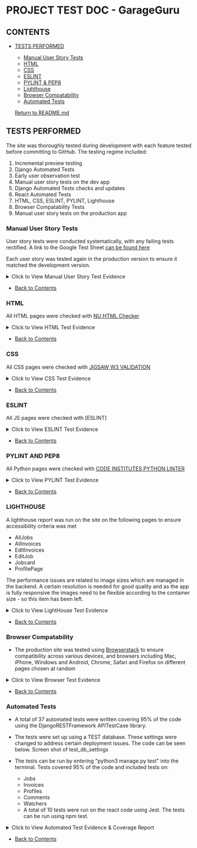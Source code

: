 # PROJECT TEST DOC - GarageGuru

## CONTENTS
* [TESTS PERFORMED](#tests-performed)
  * [Manual User Story Tests](#manual-user-story-tests)
  * [HTML](#html)
  * [CSS](#css)
  * [ESLINT](#eslint)
  * [PYLINT & PEP8](#pylint-and-pep8)
  * [Lighthouse](#lighthouse)
  * [Browser Compatability](#browser-compatability)
  * [Automated Tests](#automated-tests)

  [Return to README.md](https://github.com/rstan-dev/GarageGuru-PP5/blob/main/README.md)


## TESTS PERFORMED
  The site was thoroughly tested during development with each feature tested before committing to GitHub. The testing regime included:
  1. Incremental preview testing
  2. Django Automated Tests
  2. Early user observation test
  3. Manual user story tests on the dev app
  4. Django Automated Tests checks and updates
  5. React Automated Tests
  5. HTML, CSS, ESLINT, PYLINT, Lighthouse
  6. Browser Compatability Tests
  7. Manual user story tests on the production app

  ### Manual User Story Tests
  User story tests were conducted systematically, with any failing tests rectified.  A link to the Google Test Sheet [can be found here](https://docs.google.com/spreadsheets/d/1esaHTm738sbXP-JMxzEvQ63mgN3IazsXGUL8tRsX0ZI/edit#gid=165646488)

  Each user story was tested again in the production version to ensure it matched the development version.
  <details>
    <summary>Click to View Manual User Story Test Evidence</summary>
      - <img src="https://github.com/rstan-dev/GarageGuru-PP5/blob/main/documentation/images/test_results/manual_test1.png">
      - <img src="https://github.com/rstan-dev/GarageGuru-PP5/blob/main/documentation/images/test_results/manual_test2.png">
      - <img src="https://github.com/rstan-dev/GarageGuru-PP5/blob/main/documentation/images/test_results/manual_test3.png">
      - <img src="https://github.com/rstan-dev/GarageGuru-PP5/blob/main/documentation/images/test_results/manual_test4.png">
      - <img src="https://github.com/rstan-dev/GarageGuru-PP5/blob/main/documentation/images/test_results/manual_test5.png">
      - <img src="https://github.com/rstan-dev/GarageGuru-PP5/blob/main/documentation/images/test_results/manual_test6.png">
      - <img src="https://github.com/rstan-dev/GarageGuru-PP5/blob/main/documentation/images/test_results/manual_test7.png">
      - <img src="https://github.com/rstan-dev/GarageGuru-PP5/blob/main/documentation/images/test_results/manual_test8.png">
      - <img src="https://github.com/rstan-dev/GarageGuru-PP5/blob/main/documentation/images/test_results/manual_test9.png">

  </details>

  * [Back to Contents](#contents)

  ### HTML
  All HTML pages were checked with [NU HTML Checker](https://validator.w3.org/nu/)

  <details>
    <summary>Click to View HTML Test Evidence</summary>
      - <img src="https://github.com/rstan-dev/GarageGuru-PP5/blob/main/documentation/images/test_results/w3c_add_invoice.png">
      - <img src="https://github.com/rstan-dev/GarageGuru-PP5/blob/main/documentation/images/test_results/w3c_addjob.png">
      - <img src="https://github.com/rstan-dev/GarageGuru-PP5/blob/main/documentation/images/test_results/w3c_all_invoices.png">
      - <img src="https://github.com/rstan-dev/GarageGuru-PP5/blob/main/documentation/images/test_results/w3c_all_jobs.png">
      - <img src="https://github.com/rstan-dev/GarageGuru-PP5/blob/main/documentation/images/test_results/w3c_edit_invoice.png">
      - <img src="https://github.com/rstan-dev/GarageGuru-PP5/blob/main/documentation/images/test_results/w3c_edit_job.png">
      - <img src="https://github.com/rstan-dev/GarageGuru-PP5/blob/main/documentation/images/test_results/w3c_job_id.png">
      - <img src="https://github.com/rstan-dev/GarageGuru-PP5/blob/main/documentation/images/test_results/w3c_login.png">
      - <img src="https://github.com/rstan-dev/GarageGuru-PP5/blob/main/documentation/images/test_results/w3c_profile_page.png">
      - <img src="https://github.com/rstan-dev/GarageGuru-PP5/blob/main/documentation/images/test_results/w3c_edit_profile.png">
      - <img src="https://github.com/rstan-dev/GarageGuru-PP5/blob/main/documentation/images/test_results/w3c_register.png">

  </details>

  * [Back to Contents](#contents)

  ### CSS
  All CSS pages were checked with [JIGSAW W3 VALIDATION](https://jigsaw.w3.org/css-validator/)

  <details>
    <summary>Click to View CSS Test Evidence</summary>
       - <img src="https://github.com/rstan-dev/GarageGuru-PP5/blob/main/documentation/images/test_results/w3jigsaw_add_invoice.png">
      - <img src="https://github.com/rstan-dev/GarageGuru-PP5/blob/main/documentation/images/test_results/w3jigsaw_addjob.png">
      - <img src="https://github.com/rstan-dev/GarageGuru-PP5/blob/main/documentation/images/test_results/w3jigsaw_all_invoices.png">
      - <img src="https://github.com/rstan-dev/GarageGuru-PP5/blob/main/documentation/images/test_results/w3jigsaw_alljobs.png">
      - <img src="https://github.com/rstan-dev/GarageGuru-PP5/blob/main/documentation/images/test_results/w3jigsaw_edit_invoice.png">
      - <img src="https://github.com/rstan-dev/GarageGuru-PP5/blob/main/documentation/images/test_results/w3jigsaw_edit_job.png">
      - <img src="https://github.com/rstan-dev/GarageGuru-PP5/blob/main/documentation/images/test_results/w3jigsaw_edit_profile.png">
      - <img src="https://github.com/rstan-dev/GarageGuru-PP5/blob/main/documentation/images/test_results/w3jigsaw_job_id.png">
      - <img src="https://github.com/rstan-dev/GarageGuru-PP5/blob/main/documentation/images/test_results/w3c_login.png">
      - <img src="https://github.com/rstan-dev/GarageGuru-PP5/blob/main/documentation/images/test_results/w3jigsaw_profile.png">
      - <img src="https://github.com/rstan-dev/GarageGuru-PP5/blob/main/documentation/images/test_results/w3jigsaw_register.png">

  </details>

   * [Back to Contents](#contents)

   ### ESLINT
  All JS pages were checked with [ESLINT]

  <details>
    <summary>Click to View ESLINT Test Evidence</summary>
      - <img src="https://github.com/rstan-dev/GarageGuru-PP5/blob/main/documentation/images/test_results/eslint_results.png">

  </details>

  * [Back to Contents](#contents)

  ### PYLINT AND PEP8
  All Python pages were checked with [CODE INSTITUTES PYTHON LINTER](https://pep8ci.herokuapp.com/)

  <details>
    <summary>Click to View PYLINT Test Evidence</summary>
      - <img src="https://github.com/rstan-dev/GarageGuru-PP5/blob/main/documentation/images/test_results/pep8_comments_admin.png">
      - <img src="https://github.com/rstan-dev/GarageGuru-PP5/blob/main/documentation/images/test_results/pep8_comments_model.png">
      - <img src="https://github.com/rstan-dev/GarageGuru-PP5/blob/main/documentation/images/test_results/pep8_comments_serializer.png">
      - <img src="https://github.com/rstan-dev/GarageGuru-PP5/blob/main/documentation/images/test_results/pep8_comments_tests.png">
      - <img src="https://github.com/rstan-dev/GarageGuru-PP5/blob/main/documentation/images/test_results/pep8_comments_urls.png">
      - <img src="https://github.com/rstan-dev/GarageGuru-PP5/blob/main/documentation/images/test_results/pep8_comments_views.png">
      - <img src="https://github.com/rstan-dev/GarageGuru-PP5/blob/main/documentation/images/test_results/pep8_drf_permissions.png">
      - <img src="https://github.com/rstan-dev/GarageGuru-PP5/blob/main/documentation/images/test_results/pep8_drf_serializers.png">
      - <img src="https://github.com/rstan-dev/GarageGuru-PP5/blob/main/documentation/images/test_results/pep8_drf_urls.png">
      - <img src="https://github.com/rstan-dev/GarageGuru-PP5/blob/main/documentation/images/test_results/pep8_drf_views.png">
      - <img src="https://github.com/rstan-dev/GarageGuru-PP5/blob/main/documentation/images/test_results/pep8_invoices_admin.png">
      - <img src="https://github.com/rstan-dev/GarageGuru-PP5/blob/main/documentation/images/test_results/pep8_invoices_models.png">
      - <img src="https://github.com/rstan-dev/GarageGuru-PP5/blob/main/documentation/images/test_results/pep8_invoices_serializer.png">
      - <img src="https://github.com/rstan-dev/GarageGuru-PP5/blob/main/documentation/images/test_results/pep8_invoices_tests.png">
      - <img src="https://github.com/rstan-dev/GarageGuru-PP5/blob/main/documentation/images/test_results/pep8_invoices_urls.png">
      - <img src="https://github.com/rstan-dev/GarageGuru-PP5/blob/main/documentation/images/test_results/pep8_invoices_views.png">
      - <img src="https://github.com/rstan-dev/GarageGuru-PP5/blob/main/documentation/images/test_results/pep8_jobs_admin.png">
      - <img src="https://github.com/rstan-dev/GarageGuru-PP5/blob/main/documentation/images/test_results/pep8_jobs_choices.png">
      - <img src="https://github.com/rstan-dev/GarageGuru-PP5/blob/main/documentation/images/test_results/pep8_jobs_models.png">
      - <img src="https://github.com/rstan-dev/GarageGuru-PP5/blob/main/documentation/images/test_results/pep8_jobs_serializer.png">
      - <img src="https://github.com/rstan-dev/GarageGuru-PP5/blob/main/documentation/images/test_results/pep8_jobs_tests.png">
      - <img src="https://github.com/rstan-dev/GarageGuru-PP5/blob/main/documentation/images/test_results/pep8_jobs_urls.png">
      - <img src="https://github.com/rstan-dev/GarageGuru-PP5/blob/main/documentation/images/test_results/pep8_jobs_views.png">
      - <img src="https://github.com/rstan-dev/GarageGuru-PP5/blob/main/documentation/images/test_results/pep8_profiles_models.png">
      - <img src="https://github.com/rstan-dev/GarageGuru-PP5/blob/main/documentation/images/test_results/pep8_profiles_serializer.png">
      - <img src="https://github.com/rstan-dev/GarageGuru-PP5/blob/main/documentation/images/test_results/pep8_profiles_tests.png">
      - <img src="https://github.com/rstan-dev/GarageGuru-PP5/blob/main/documentation/images/test_results/pep8_profiles_urls.png">
      - <img src="https://github.com/rstan-dev/GarageGuru-PP5/blob/main/documentation/images/test_results/pep8_profiles_views.png">
       - <img src="https://github.com/rstan-dev/GarageGuru-PP5/blob/main/documentation/images/test_results/pep8_watchers_models.png">
      - <img src="https://github.com/rstan-dev/GarageGuru-PP5/blob/main/documentation/images/test_results/pep8_watchers_serializer.png">
      - <img src="https://github.com/rstan-dev/GarageGuru-PP5/blob/main/documentation/images/test_results/pep8_watchers_tests.png">
      - <img src="https://github.com/rstan-dev/GarageGuru-PP5/blob/main/documentation/images/test_results/pep8_watchers_urls.png">
      - <img src="https://github.com/rstan-dev/GarageGuru-PP5/blob/main/documentation/images/test_results/pep8_watchers_views.png">

  </details>

  * [Back to Contents](#contents)

  ### LIGHTHOUSE
  A lighthouse report was run on the site on the following pages to ensure accessibility criteria was met
   * AllJobs
   * AllInvoices
   * EditInvoices
   * EditJob
   * Jobcard
   * ProfilePage

The performance issues are related to image sizes which are managed in the backend.  A certain resolution is needed for good quality and as the app is fully responsive the images need to be flexible according to the container size - so this item has been left.

  <details>
    <summary>Click to View LightHouse Test Evidence</summary>
      - <img src="https://github.com/rstan-dev/GarageGuru-PP5/blob/main/documentation/images/test_results/lighthouse_all_jobs.png">
      - <img src="https://github.com/rstan-dev/GarageGuru-PP5/blob/main/documentation/images/test_results/lighthouse_allinvoices.png">
      - <img src="https://github.com/rstan-dev/GarageGuru-PP5/blob/main/documentation/images/test_results/lighthouse_edit_invoices.png">
      - <img src="https://github.com/rstan-dev/GarageGuru-PP5/blob/main/documentation/images/test_results/lighthouse_edit_job.png">
      - <img src="https://github.com/rstan-dev/GarageGuru-PP5/blob/main/documentation/images/test_results/lighthouse_job_card.png">
      - <img src="https://github.com/rstan-dev/GarageGuru-PP5/blob/main/documentation/images/test_results/lighthouse_profilepage.png">

  </details>

  * [Back to Contents](#contents)

  ### Browser Compatability
  - The production site was tested using [Browserstack](https://www.browserstack.com/) to ensure compatibility across various devices, and browsers including Mac, iPhone, Windows and Android, Chrome, Safari and Firefox on different pages chosen at random

  <details>
    <summary>Click to View Browser Test Evidence</summary>
      - <img src="https://github.com/rstan-dev/GarageGuru-PP5/blob/main/documentation/images/test_results/browserstack_googlepixel5_firefox.png">
      - <img src="https://github.com/rstan-dev/GarageGuru-PP5/blob/main/documentation/images/test_results/browserstack_androids23_chrome.png">
      - <img src="https://github.com/rstan-dev/GarageGuru-PP5/blob/main/documentation/images/test_results/browserstack_ipad12.png">
      - <img src="https://github.com/rstan-dev/GarageGuru-PP5/blob/main/documentation/images/test_results/browserstack_ipad12mini.png">
      - <img src="https://github.com/rstan-dev/GarageGuru-PP5/blob/main/documentation/images/test_results/browserstack_iphone13.png">
      - <img src="https://github.com/rstan-dev/GarageGuru-PP5/blob/main/documentation/images/test_results/browserstack_mac_firefox.png">
      - <img src="https://github.com/rstan-dev/GarageGuru-PP5/blob/main/documentation/images/test_results/browserstack_mac_safari.png">
      - <img src="https://github.com/rstan-dev/GarageGuru-PP5/blob/main/documentation/images/test_results/browserstack_windows_11_chrome.png">
      - <img src="https://github.com/rstan-dev/GarageGuru-PP5/blob/main/documentation/images/test_results/browserstack_windows_11_firefox.png">

  </details>

  * [Back to Contents](#contents)

  ### Automated Tests
   * A total of 37 automated tests were written covering 95% of the code using the DjangoRESTFramework APITestCase library.
   * The tests were set up using a TEST database.  These settings were changed to address certain deployment issues.  The code can be seen below.  Screen shot of test_db_settings
   * The tests can be run by entering "python3 manage.py test" into the terminal. Tests covered 95% of the code and included tests on:
     - Jobs
     - Invoices
     - Profiles
     - Comments
     - Watchers

     * A total of 10 tests were run on the react code using Jest.  The tests can be run using npm test.


  <details>
    <summary>Click to View Automated Test Evidence & Coverage Report</summary>
    - <img src="https://github.com/rstan-dev/GarageGuru-PP5/blob/main/documentation/images/test_results/test_db_settings.png">
    - <img src="https://github.com/rstan-dev/GarageGuru-PP5/blob/main/documentation/images/test_results/api_test_jobs.png">
    - <img src="https://github.com/rstan-dev/GarageGuru-PP5/blob/main/documentation/images/test_results/api_test_invoices.png">
    - <img src="https://github.com/rstan-dev/GarageGuru-PP5/blob/main/documentation/images/test_results/api_test_profiles.png">
    - <img src="https://github.com/rstan-dev/GarageGuru-PP5/blob/main/documentation/images/test_results/api_test_comments.png">
    - <img src="https://github.com/rstan-dev/GarageGuru-PP5/blob/main/documentation/images/test_results/api_test_watchers.png">
    - <img src="https://github.com/rstan-dev/GarageGuru-PP5/blob/main/documentation/images/test_results/api_test_coverage1.png">
    - <img src="https://github.com/rstan-dev/GarageGuru-PP5/blob/main/documentation/images/test_results/api_test_coverage2.png">
    - <img src="https://github.com/rstan-dev/GarageGuru-PP5/blob/main/documentation/images/test_results/react_test_results.png">


  </details>



  * [Back to Contents](#contents)
